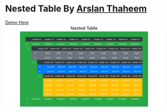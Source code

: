 <h1>Nested Table By <a href='https://facebook.com/ThaheemSahab786'>Arslan Thaheem</a></h1>
<a href='https://thaheem001.github.io/Nested-Multi-Step-Table/' target='_blank'>Demo Here</a>
<img src='screencapture-127-0-0-1-5500-index-html-2021-10-25-10_59_31.png' alt='Image'>
